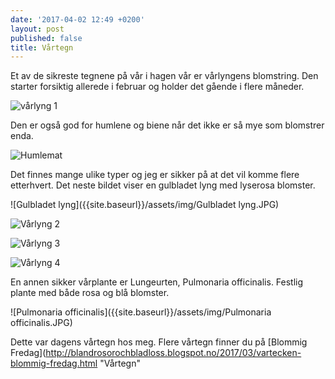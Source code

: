 ```yaml
---
date: '2017-04-02 12:49 +0200'
layout: post
published: false
title: Vårtegn
---
```


Et av de sikreste tegnene på vår i hagen vår er vårlyngens blomstring. Den starter forsiktig allerede i februar og holder det gående i flere måneder. 

![vårlyng 1]({{site.baseurl}}/assets/img/IMG_4101.JPG)

Den er også god for humlene og biene når det ikke er så mye som blomstrer enda. 

![Humlemat]({{site.baseurl}}/assets/img/Humlemat.JPG)

<!--more-->

Det finnes mange ulike typer og jeg er sikker på at det vil komme flere etterhvert. Det neste bildet viser en gulbladet lyng med lyserosa blomster.  

![Gulbladet lyng]({{site.baseurl}}/assets/img/Gulbladet lyng.JPG)

![Vårlyng 2]({{site.baseurl}}/assets/img/IMG_4113.JPG)

![Vårlyng 3]({{site.baseurl}}/assets/img/_MG_4125.JPG)

![Vårlyng 4]({{site.baseurl}}/assets/img/_MG_4126.JPG)

En annen sikker vårplante er Lungeurten, Pulmonaria officinalis. Festlig plante med både rosa og blå blomster. 

![Pulmonaria officinalis]({{site.baseurl}}/assets/img/Pulmonaria officinalis.JPG)

Dette var dagens vårtegn hos meg. Flere vårtegn finner du på [Blommig Fredag](http://blandrosorochbladloss.blogspot.no/2017/03/vartecken-blommig-fredag.html "Vårtegn"
